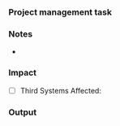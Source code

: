 ### Project management task



### Notes

- 

### Impact

- [ ] Third Systems Affected: 

### Output

